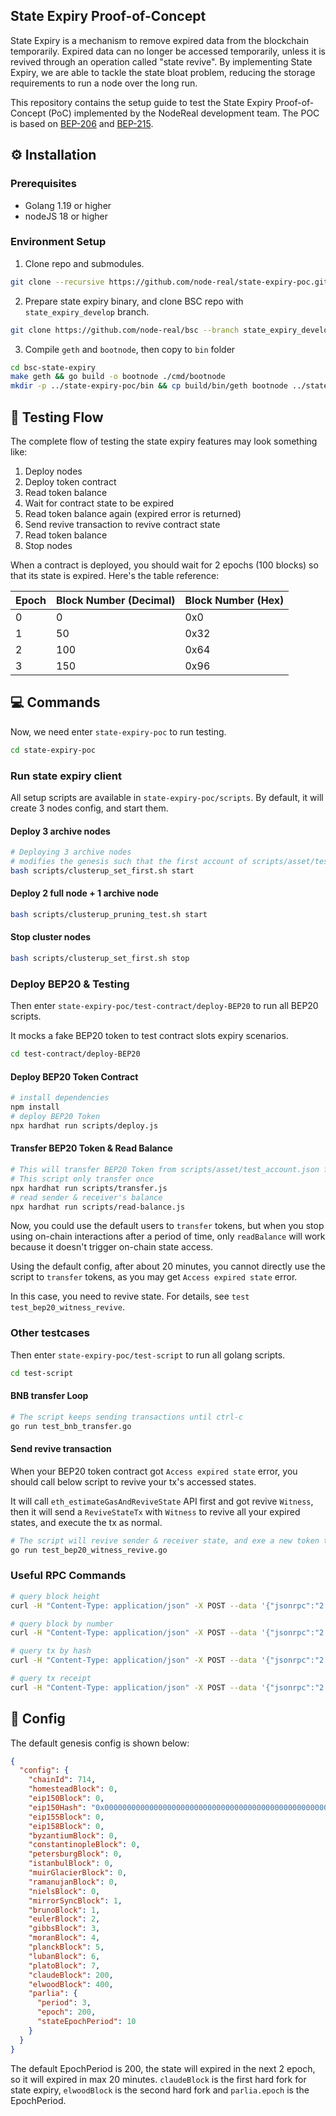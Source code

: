 ## State Expiry Proof-of-Concept

State Expiry is a mechanism to remove expired data from the blockchain temporarily. Expired data can no longer be accessed temporarily, unless it is revived through an operation called "state revive". By implementing State Expiry, we are able to tackle the state bloat problem, reducing the storage requirements to run a node over the long run.

This repository contains the setup guide to test the State Expiry Proof-of-Concept (PoC) implemented by the NodeReal development team. The POC is based on [BEP-206](https://github.com/setunapo/BEPs/blob/bep205_state_expiry/BEP206.md) and [BEP-215](https://github.com/bnb-chain/BEPs/pull/215).

## ⚙️ Installation

### Prerequisites

- Golang 1.19 or higher
- nodeJS 18 or higher

### Environment Setup

1. Clone repo and submodules.

```bash
git clone --recursive https://github.com/node-real/state-expiry-poc.git
```

2. Prepare state expiry binary, and clone BSC repo with `state_expiry_develop` branch.

```bash
git clone https://github.com/node-real/bsc --branch state_expiry_develop bsc-state-expiry
```

3. Compile `geth` and `bootnode`, then copy to `bin` folder

```bash
cd bsc-state-expiry
make geth && go build -o bootnode ./cmd/bootnode
mkdir -p ../state-expiry-poc/bin && cp build/bin/geth bootnode ../state-expiry-poc/bin
```

## 🤖 Testing Flow

The complete flow of testing the state expiry features may look something like:

1. Deploy nodes
2. Deploy token contract
3. Read token balance
4. Wait for contract state to be expired
5. Read token balance again (expired error is returned)
6. Send revive transaction to revive contract state
7. Read token balance
8. Stop nodes

When a contract is deployed, you should wait for 2 epochs (100 blocks) so that its state is expired. Here's the table reference:

| Epoch | Block Number (Decimal) | Block Number (Hex) |
| ----- | ---------------------- | ------------------ |
| 0     | 0                      | 0x0                |
| 1     | 50                     | 0x32               |
| 2     | 100                    | 0x64               |
| 3     | 150                    | 0x96               |

## 💻 Commands

Now, we need enter `state-expiry-poc` to run testing.

```bash
cd state-expiry-poc
```

### Run state expiry client

All setup scripts are available in `state-expiry-poc/scripts`. By default, it will create 3 nodes config, and start them.

#### Deploy 3 archive nodes

```bash
# Deploying 3 archive nodes
# modifies the genesis such that the first account of scripts/asset/test_account.json is the initBnbHolder
bash scripts/clusterup_set_first.sh start
```

#### Deploy 2 full node + 1 archive node

```bash
bash scripts/clusterup_pruning_test.sh start
```

#### Stop cluster nodes

```bash
bash scripts/clusterup_set_first.sh stop
```

### Deploy BEP20 & Testing

Then enter `state-expiry-poc/test-contract/deploy-BEP20` to run all BEP20 scripts.

It mocks a fake BEP20 token to test contract slots expiry scenarios.

```bash
cd test-contract/deploy-BEP20
```

#### Deploy BEP20 Token Contract

```bash
# install dependencies
npm install
# deploy BEP20 Token
npx hardhat run scripts/deploy.js
```

#### Transfer BEP20 Token & Read Balance

```bash
# This will transfer BEP20 Token from scripts/asset/test_account.json first account
# This script only transfer once
npx hardhat run scripts/transfer.js
# read sender & receiver's balance
npx hardhat run scripts/read-balance.js
```

Now, you could use the default users to `transfer` tokens, but when you stop using on-chain interactions after a period of time, only `readBalance` will work because it doesn't trigger on-chain state access.

Using the default config, after about 20 minutes, you cannot directly use the script to `transfer` tokens, as you may get `Access expired state` error.

In this case, you need to revive state. For details, see `test test_bep20_witness_revive`.

### Other testcases

Then enter `state-expiry-poc/test-script` to run all golang scripts.

```bash
cd test-script
```

#### BNB transfer Loop

```bash
# The script keeps sending transactions until ctrl-c
go run test_bnb_transfer.go
```

#### Send revive transaction

When your BEP20 token contract got `Access expired state` error, you should call below script to revive your tx's accessed states.

It will call `eth_estimateGasAndReviveState` API first and got revive `Witness`, then it will send a `ReviveStateTx` with `Witness` to revive all your expired states, and execute the tx as normal.

```bash
# The script will revive sender & receiver state, and exe a new token transfer
go run test_bep20_witness_revive.go
```

### Useful RPC Commands

```bash
# query block height
curl -H "Content-Type: application/json" -X POST --data '{"jsonrpc":"2.0","method":"eth_blockNumber","params":[],"id":83}' 127.0.0.1:8502

# query block by number
curl -H "Content-Type: application/json" -X POST --data '{"jsonrpc":"2.0","method":"eth_getBlockByNumber","params":["0x3", true],"id":83}' 127.0.0.1:8502

# query tx by hash
curl -H "Content-Type: application/json" -X POST --data '{"jsonrpc":"2.0","method":"eth_getTransactionByHash","params":["0x12beecfb1adb7d874c4714a7871e23cf70baef612235d1276568611460927f18"],"id":83}' 127.0.0.1:8502

# query tx receipt
curl -H "Content-Type: application/json" -X POST --data '{"jsonrpc":"2.0","method":"eth_getTransactionReceipt","params":["0x782192568c8ee3393e3f3e9b7ac46e231d3cbe0b96941b642e28220ba343209b"],"id":83}' 127.0.0.1:8502
```

## 📝 Config

The default genesis config is shown below:

```json
{
  "config": {
    "chainId": 714,
    "homesteadBlock": 0,
    "eip150Block": 0,
    "eip150Hash": "0x0000000000000000000000000000000000000000000000000000000000000000",
    "eip155Block": 0,
    "eip158Block": 0,
    "byzantiumBlock": 0,
    "constantinopleBlock": 0,
    "petersburgBlock": 0,
    "istanbulBlock": 0,
    "muirGlacierBlock": 0,
    "ramanujanBlock": 0,
    "nielsBlock": 0,
    "mirrorSyncBlock": 1,
    "brunoBlock": 1,
    "eulerBlock": 2,
    "gibbsBlock": 3,
    "moranBlock": 4,
    "planckBlock": 5,
    "lubanBlock": 6,
    "platoBlock": 7,
    "claudeBlock": 200,
    "elwoodBlock": 400,
    "parlia": {
      "period": 3,
      "epoch": 200,
      "stateEpochPeriod": 10
    }
  }
}
```

The default EpochPeriod is 200, the state will expired in the next 2 epoch, so it will expired in max 20 minutes. `claudeBlock` is the first hard fork for state expiry, `elwoodBlock` is the second hard fork and `parlia.epoch` is the EpochPeriod.
